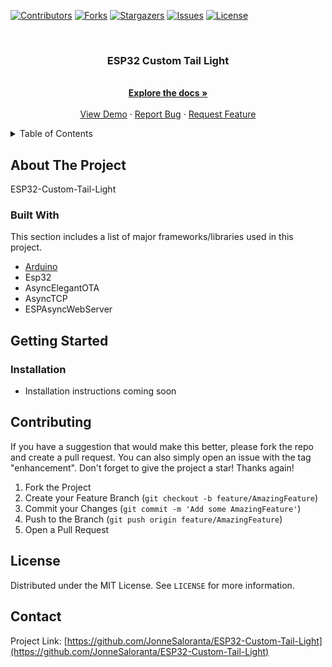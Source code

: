 <div id="top"></div>

[![Contributors][contributors-shield]][contributors-url]
[![Forks][forks-shield]][forks-url]
[![Stargazers][stars-shield]][stars-url]
[![Issues][issues-shield]][issues-url]
[![License][license-shield]][license-url]



<br />
<div align="center">

  <h3 align="center">ESP32 Custom Tail Light</h3>
  
  <p align="center">
    <br />
    <a href="https://github.com/JonneSaloranta/ESP32-Custom-Tail-Light"><strong>Explore the docs »</strong></a>
    <br />
    <br />
    <a href="https://github.com/JonneSaloranta/ESP32-Custom-Tail-Light">View Demo</a>
    ·
    <a href="https://github.com/JonneSaloranta/ESP32-Custom-Tail-Light/issues">Report Bug</a>
    ·
    <a href="https://github.com/JonneSaloranta/ESP32-Custom-Tail-Light/issues">Request Feature</a>
  </p>
</div>



<!-- TABLE OF CONTENTS -->
<details>
  <summary>Table of Contents</summary>
  <ol>
    <li>
      <a href="#about-the-project">About The Project</a>
      <ul>
        <li><a href="#built-with">Built With</a></li>
      </ul>
    </li>
    <li>
      <a href="#getting-started">Getting Started</a>
      <ul>
        <li><a href="#installation">Installation</a></li>
      </ul>
    </li>
    <li><a href="#contributing">Contributing</a></li>
    <li><a href="#license">License</a></li>
    <li><a href="#contact">Contact</a></li>
  </ol>
</details>



<!-- ABOUT THE PROJECT -->
## About The Project

ESP32-Custom-Tail-Light




### Built With

This section includes a list of major frameworks/libraries used in this project. 

* [Arduino](https://www.arduino.cc/)
* Esp32
* AsyncElegantOTA
* AsyncTCP
* ESPAsyncWebServer




<!-- GETTING STARTED -->
## Getting Started


### Installation

* Installation instructions coming soon



<!-- CONTRIBUTING -->
## Contributing

If you have a suggestion that would make this better, please fork the repo and create a pull request. You can also simply open an issue with the tag "enhancement".
Don't forget to give the project a star! Thanks again!

1. Fork the Project
2. Create your Feature Branch (`git checkout -b feature/AmazingFeature`)
3. Commit your Changes (`git commit -m 'Add some AmazingFeature'`)
4. Push to the Branch (`git push origin feature/AmazingFeature`)
5. Open a Pull Request





<!-- LICENSE -->
## License

Distributed under the MIT License. See `LICENSE` for more information.





<!-- CONTACT -->
## Contact

Project Link: [https://github.com/JonneSaloranta/ESP32-Custom-Tail-Light](https://github.com/JonneSaloranta/ESP32-Custom-Tail-Light)





<!-- MARKDOWN LINKS & IMAGES -->

[contributors-shield]: https://img.shields.io/github/contributors/JonneSaloranta/ESP32-Custom-Tail-Light.svg?style=for-the-badge

[contributors-url]: https://github.com/JonneSaloranta/ESP32-Custom-Tail-Light/graphs/contributors

[forks-shield]: https://img.shields.io/github/forks/JonneSaloranta/ESP32-Custom-Tail-Light.svg?style=for-the-badge

[forks-url]: https://github.com/JonneSaloranta/ESP32-Custom-Tail-Light/network/members

[stars-shield]: https://img.shields.io/github/stars/JonneSaloranta/ESP32-Custom-Tail-Light.svg?style=for-the-badge

[stars-url]: https://github.com/JonneSaloranta/ESP32-Custom-Tail-Light/stargazers

[issues-shield]: https://img.shields.io/github/issues/JonneSaloranta/ESP32-Custom-Tail-Light.svg?style=for-the-badge

[issues-url]: https://github.com/JonneSaloranta/ESP32-Custom-Tail-Light/issues

[license-shield]: https://img.shields.io/github/license/JonneSaloranta/ESP32-Custom-Tail-Light.svg?style=for-the-badge

[license-url]: https://github.com/JonneSaloranta/ESP32-Custom-Tail-Light/blob/master/LICENSE